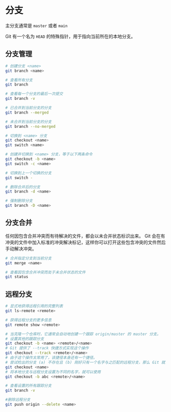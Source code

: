 # 分支

主分支通常是 `master` 或者 `main`

Git 有一个名为 `HEAD` 的特殊指针，用于指向当前所在的本地分支。

## 分支管理

```bash
# 创建分支 <name>
git branch <name>

# 查看所有分支
git branch

# 查看每一个分支的最后一次提交
git branch -v

# 已合并到当前分支的分支
git branch --merged

# 未合并到当前分支的分支
git branch --no-merged

# 切换到 <name> 分支
git checkout <name>
git switch <name>

# 创建并切换到 <name> 分支，等于以下两条命令
git checkout -b <name>
git switch -c <name>

# 切换到上一个切换的分支
git switch -

# 删除合并后的分支
git branch -d <name>

# 强制删除分支
git branch -D <name>
```

## 分支合并

任何因包含合并冲突而有待解决的文件，都会以未合并状态标识出来。
Git 会在有冲突的文件中加入标准的冲突解决标记，这样你可以打开这些包含冲突的文件然后手动解决冲突。

```bash
# 合并指定分支到当前分支
git merge <name>

# 查看因包含合并冲突而处于未合并状态的文件
git status
```

## 远程分支

```bash
# 显式地获得远程引用的完整列表
git ls-remote <remote>

# 获得远程分支的更多信息
git remote show <remote>

# 当克隆一个仓库时，它通常会自动地创建一个跟踪 origin/master 的 master 分支。
# 设置其他的跟踪分支
git checkout -b <name> <remote>/<name>
# Git 提供了 --track 快捷方式实现这个操作
git checkout --track <remote>/<name>
# 由于这个操作太常用了，该捷径本身还有一个捷径。
# 尝试检出的分支 (a) 不存在且 (b) 刚好只有一个名字与之匹配的远程分支，那么 Git 就会为你创建一个跟踪分支
git checkout <name>
# 将本地分支与远程分支设置为不同的名字，就可以使用
git checkout -b abc <remote>/<name>

# 查看设置的所有跟踪分支
git branch -v

#删除远程分支
git push origin --delete <name>
```
